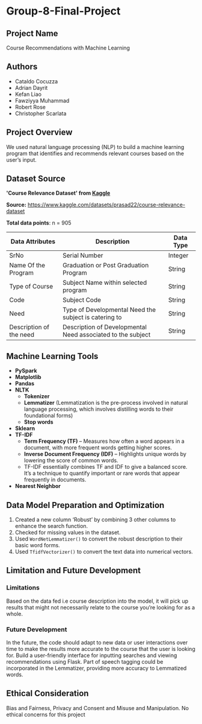 # Group-8-Final-Project

## Project Name
Course Recommendations with Machine Learning

## Authors
- Cataldo Cocuzza
- Adrian Dayrit
- Kefan Liao
- Fawziyya Muhammad
- Robert Rose
- Christopher Scarlata

## Project Overview
We used natural language processing (NLP) to build a machine learning program that identifies and recommends relevant courses based on the user’s input.

## Dataset Source

**'Course Relevance Dataset' from [Kaggle](https://www.kaggle.com/datasets/prasad22/course-relevance-dataset)**

**Source:** https://www.kaggle.com/datasets/prasad22/course-relevance-dataset

**Total data points**: n = 905

| Data Attributes         | Description                                                | Data Type |
|-------------------------|------------------------------------------------------------|-----------|
| SrNo                    | Serial Number                                              | Integer   |
| Name Of the Program     | Graduation or Post Graduation Program                      | String    |
| Type of Course          | Subject Name within selected program                       | String    |
| Code                    | Subject Code                                               | String    |
| Need                    | Type of Developmental Need the subject is catering to      | String    |
| Description of the need | Description of Developmental Need associated to the subject | String    |


## Machine Learning Tools 
- **PySpark**
- **Matplotlib**
- **Pandas**
- **NLTK**
  - **Tokenizer**
  - **Lemmatizer** (Lemmatization is the pre-process involved in natural language processing, which involves distilling words to their foundational forms)
  - **Stop words**
- **Sklearn**
- **TF-IDF**
  - **Term Frequency (TF)** – Measures how often a word appears in a document, with more frequent words getting higher scores.
  - **Inverse Document Frequency (IDF)** – Highlights unique words by lowering the score of common words.
  - TF-IDF essentially combines TF and IDF to give a balanced score. It’s a technique to quantify important or rare words that appear frequently in documents.
- **Nearest Neighbor**

## Data Model Preparation and Optimization
1. Created a new column ‘Robust’ by combining 3 other columns to enhance the search function.
2. Checked for missing values in the dataset.
3. Used `WordNetLemmatizer()` to convert the robust description to their basic word forms.
4. Used `TfidfVectorizer()` to convert the text data into numerical vectors.

## Limitation and Future Development
### Limitations
Based on the data fed i.e course description into the model, it will pick up results that might not necessarily relate to the course you’re looking for as a whole. 
### Future Development
In the future, the code should adapt to new data or user interactions over time to make the results more accurate to the course that the user is looking for. Build a user-friendly interface for inputting searches and viewing recommendations using Flask. Part of speech tagging could be incorporated in the Lemmatizer, providing more accuracy to Lemmatized words.

## Ethical Consideration
Bias and Fairness, Privacy and Consent and Misuse and Manipulation. No ethical concerns for this project
